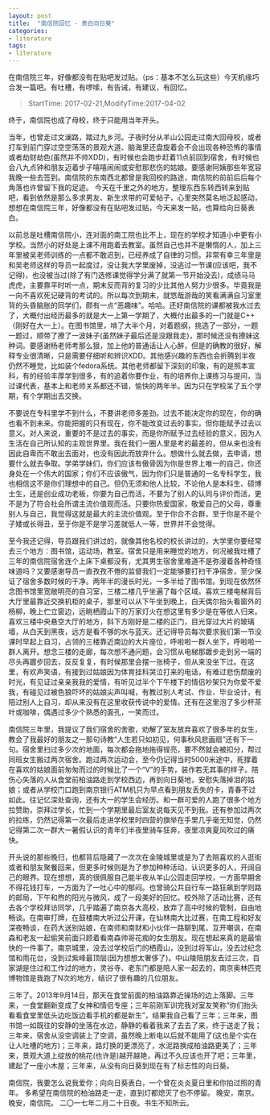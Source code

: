 ```yaml
---
layout: post
title:  "南信院回忆 - 表白向日葵"
categories:
- literature
tags:
- literature
---
```


在南信院三年，好像都没有在贴吧发过贴。（ps：基本不怎么玩这些）今天机缘巧合发一篇吧。有吐槽，有啰嗦，有告诫，有建议，有回忆。

<!---more--->
> StartTime: 2017-02-21,ModifyTime:2017-04-02

终于，南信院也成了母校，终于只能用当年开头。

当年，也曾走过文澜路，踏过九乡河。子夜时分从羊山公园走过南大回母校，或者打车到前门穿过空空荡荡的景观大道、脑海里还盘旋着会不会出现各种恐怖的事情或者劫财劫色(虽然并不帅XDD)，有时候也会跑步赶着11点前回到宿舍，有时候也会八九点钟和朋友迈着步子嘻嘻闹闹或安慰那悲伤的姑娘。要感谢阿姨那些年宽容我晚一些去签到。南信院的东南西北都曾是我回校的路途，南信院的前前后后每个角落也许曾留下我的足迹。
今天在千里之外的地方，整理东西东转西转来到贴吧，看到依然是那么多求男友、新生求带的可爱帖子，心里突然莫名地泛起感动，想想在南信院三年，好像都没有在贴吧发过贴，今天来发一贴，也算给向日葵表白。

以前总是吐槽南信院小，连对面的南工院也比不上，现在的学校才知道小中更有小学校。当然小的好处是上课不用跑着去教室。虽然自己也并不是懒惰的人，加上三年里被吴老师训练的一点都不敢迟到，已经养成了自律的习惯。非常有幸三年里是和吴老师这样的导员一起度过，没让我大学里废掉，没逃过一节课(应该吧，我不记得)，也没被当过(除了有门选修课觉得学分满了就第一节开始没去)，成绩马马虎虎，主要靠平时听一点，期末反而背的复习的少比其他人努力少很多。毕竟我是一向不喜欢死记硬背的考试的。所以每次到期末，就悠哉游哉的笑看满满自习室里背的头昏脑胀的同学们，颇有一点“恶趣味”。哈哈。还好南信院的课都被我水过去了，大概付出经历最多的就是大一上第一学期了，大概付出最多的一门就是C++（刚好在大一上）。在图书馆里，啃了大半个月，对着题纲，挑选了一部分，一题一题过，顺带了撩了一波妹子(虽然妹子最后还是没跟我走)，那时候还没有撩妹这种词。要感谢杨老师考那么狠，加上他的普通话让人心醉，但是的确教的很好，解释专业很清晰，只是需要仔细听和辨识XDD。其他感兴趣的东西也会折腾到半夜仍然不睡觉，比如装个fedora系统。其他老师都留下深刻的印象，有的是照本宣科，有的经验丰厚学到很多，有的追着你要作业，有的培养你上课练习与提问，当过课代表，基本上和老师关系都还不错，愉快的两年半。因为只在学校呆了五个学期，有个学期出去交换。

不要说在专科里学不到什么，不要讲老师多差劲。过去不能决定你的现在，你的确也看不到未来。你能把握的只有现在，你不能改变过去的事实，但你能赋予过去以意义。对人来说，重要的不是过去的事实，而是你所赋予过去经验的意义，因为人生活在自己所认知的主观世界里。我在我们一圈人里是考的最差的，但从来也没有因此自卑而不敢出去面对，也没有因此而放弃什么。想做什么就去做，去申请，想要什么就去争取。学弟学妹们，你们应该有傲骨因为你是世界上唯一的自己，你还身处在一个伟大的国家；你们不应该傲气，因为你们只是普通的一名专科学生，我也相信这不是你们理想中的自己。但仍无须和他人比较，不论他人是本科生、硕博士生，还是创业成功老板，你要为自己而活，不要为了别人的认同与评价而活，更不是为了符合社会所谓主流价值观而活。只要你热爱国家，敬爱自己的父母，尊重别人与自己，我觉得这就是最大的主流价值观。至于你合不合群，至于你是不是个子矮或长得丑，至于你是不是学习差就低人一等，世界并不会觉得。

至今我还记得，导员跟我们讲过的，就像其他名校的校长讲过的，大学里你要经常去三个地方：图书馆，运动场，教室。宿舍只是用来睡觉的地方，何况被我吐槽了三年的南信院宿舍连个上床下桌都没有，尤其男生宿舍里难道不是弥漫着各种奇怪味道吗？又要感谢导员一直孜孜不倦的监督我们一定能够要打扫干净宿舍，至少保证了宿舍多数时候的干净。两年半的漫长时光，一多半给了图书馆。到现在依然怀念图书馆里宽敞明亮的自习室，三楼二楼几乎坐遍了每个区域。喜欢三楼电梯背后大厅里最靠近交换机柜的桌子，那里可以从下午坐到晚上，白天偶尔抬头看窗外的杨柳，晚上伫立窗边，远眺栖霞山下的万家灯火在想这里有多少是在等依人归来。喜欢三楼中央悬空大厅的地方，斜下方刚好是二楼的正门，目光穿过大片的玻璃墙，从白天到黑夜，远方是看不够的水与蓝天。还记得导员每次要求我们第一节没课时早起上自习，占领的三楼靠近南边的大片座位，呼啦啦一群人坐下，呼啦啦一群人离开。想念三楼的走廊，每次想不通问题，会习惯从电梯那踱步走到另一端的尽头再踱步回去，反反复复，有时候那里会摆一张椅子，但从来没坐下过。在这里，有欢声笑语，有接到过姑娘因为体育挂科哭泣打来的电话，有难过悲伤颓废的时光，有见证过亲亲我我的爱情，有听见过半个下午楼下的情侣吵架只为你爱不爱我，有碰见过被色狼吓坏的姑娘尖声叫喊，有教过别人考试、作业、毕业设计，有陪过别人上自习，却从来没有在这里收获传说中的爱情。还有在这里泡了多少杯茶叶或咖啡，偶遇过多少个熟悉的面孔，一笑而过。

南信院三年里，我提议了我们宿舍的舍歌，劝解了室友放弃喜欢了很多年的女生，教会了我最好的朋友之一那句诗教“人生若只如初见，何事秋风悲画扇”还有下一句。宿舍里扫过多少次的地面，每次都会拖地拖得锃亮，要不然就会被扣分，帮过同班女生搬过两次宿舍。跑过两次运动会，至今仍记得当时5000米途中，死撑着在喜欢的姑娘面前匆匆而过的时候比了一个“V”的手势，装作若无其事的样子。陪伤心失落的人从食堂前柏油路走到学校西边，再到向日葵地，安慰失落掉泪的姑娘；或者从学校门口跑到南京银行ATM机只为早点看到朋友丢失的卡，青春不过如此。往记忆深处查询，还有大一的学生会经历。和一群可爱的人跑了很多个地方拉赞助，崇拜过学长，忙到一个学期里最后室友说每天见不到我。还有参加过两次的拉练，仍然记得第一次最后走进学校里时四营的旗举在手里几乎毫无知觉，仍然记得第二次一群大一暑假认识的青年们半夜里骑车狂奔，夜里凉爽夏风吹过的痛快。

开头说的那些晚归，也都背后隐藏了一次次在金陵城里或是为了去陪喜欢的人逛街或者和朋友聚餐回来，但更多时候则是为了参加种种活动，认识更多的人，开阔自己的眼界。现在想想，真的很佩服自己能半夜从羊山公园走回学校，一方面早期舍不得花钱打车，一方面为了一吐心中的郁闷。也曾骑公共自行车一路狂飙到学则路的邮局，下午和煦的阳光与微风，成了一段美好的回忆。校外除了活动比赛，还有去各个学校拜访同学，几乎踏遍了南京各大高校，放弃了高中时候的管制，自由地畅谈。在南审打牌，在鼓楼南大听过公开课，在仙林南大比过赛，在南工程和好友深夜畅谈，在药大送别姑娘，在南师和南财和小伙伴一路聊到尾，互开嘲讽，在南森和老友一起偷笑前面只顾着看南森帅哥花痴的女生朋友。现在想起来真的是最愉快的一件事了。南京城里，没去过学校后门的栖霞山，没到过将军山，没去过纪念馆和雨花台，没到过紫峰最顶层(因为想想太奢侈了)。中山陵陪朋友去过三次，百家湖是住过和工作过的地方，灵谷寺、老东门都是陪人家一起去的，南京奥林匹克博物馆是我跑了N次的地方，结识了很有趣的几位朋友。

三年了。2013年9月14日，那天在食堂前面的柏油路靠近操场的边上落脚。三年来，一食堂翻新变成了女神和情侣专座；三年前刚军训完我对室友笑称“你们抬头看看食堂里低头边吃饭边看手机的都是新生”，结果我自己看了三年；三年来，图书馆一如既往的安静的坐落在水边，静静的看着我来了去去了来，终于送走了我；三年来，宿舍从没空调装上了空调，虽然晚上断电以后就不能用了(这也是个实在让人吐槽的地方)；三年来，路灯换的更漂亮了，水泥路换成柏油路更美了；三年来，景观大道上绽放的桃花(也许是)越开越艳，再过不久应该也开了吧；三年里，建起了一座小木屋；三年来，从没有向日葵到现在有了标志性的向日葵。

南信院，我要怎么说我爱你；向向日葵表白，一个曾在炎炎夏日里和你拍过照的青年。
多希望在南信院的柏油路走一走，直到灯都熄灭了也不停留。
晚安，南京。晚安，南信院。
二〇一七年二月二十日夜。书生不知所云。
